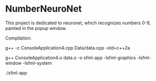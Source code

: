 # NumberNeuroNet
This project is dedicated to neuronet, which recognizes numbers 0-9, painted in the popup window.

Compilation:

g++ -c ConsoleApplication4.cpp Data/data.cpp -std=c++2a

g++ ConsoleApplication4.o data.o -o sfml-app -lsfml-graphics -lsfml-window -lsfml-system

./sfml-app
